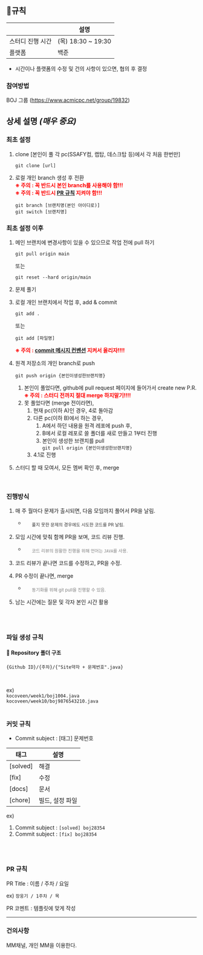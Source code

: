 ## 📜규칙

|  | 설명 |
| --- | --- |
| 스터디 진행 시간 | (목) 18:30 ~ 19:30 |
| 플랫폼 | 백준 |

* 시간이나 플랫폼의 수정 및 건의 사항이 있으면, 협의 후 결정


### 참여방법

BOJ 그룹 (https://www.acmicpc.net/group/19832)

## 상세 설명 *(매우 중요)*
### 최초 설정
1. clone [본인이 풀 각 pc(SSAFY컴, 랩탑, 데스크탑 등)에서 각 처음 한번만]
   ```
   git clone [url]
   ```
2. 로컬 개인 branch 생성 후 전환
<br><span style="color:red"><strong> ※ 주의 : 꼭 반드시 본인 branch를 사용해야 함!!!</strong></span>
<br><span style="color:red"><strong> ※ 주의 : 꼭 반드시 [PR 규칙](#pullrequest) 지켜야 함!!!</strong></span><br>
    ```
    git branch [브랜치명(본인 아이디로)]
    git switch [브랜치명]
    ```

### 최초 설정 이후
1. 메인 브랜치에 변경사항이 있을 수 있으므로 작업 전에 pull 하기
   ```
   git pull origin main
   ```
   또는<br>
   
   ```
   git reset --hard origin/main
   ```
  
2. 문제 풀기
3. 로컬 개인 브랜치에서 작업 후, add & commit
   ```
   git add .
   ```
   또는<br/>
   ```
   git add [파일명]
   ```
   <span style="color:red"><strong> ※ 주의 : [commit 메시지 컨벤션](#commit) 지켜서 올리자!!!!</strong></span><br>
4. 원격 저장소의 개인 branch로 push  
    ```
    git push origin {본인이생성한브랜치명}
    ```
    1. 본인이 풀었다면,  github에 pull request 페이지에 들어가서 create new P.R.
    <br><span style="color:red"><strong> ※ 주의 : 스터디 전까지 절대 merge 하지말기!!!!</strong></span><br>
    2. 못 풀었다면 (merge 전이라면),
        1. 현재 pc(이하 A)인 경우, 4로 돌아감
        2. 다른 pc(이하 B)에서 하는 경우,
            1. A에서 하던 내용을 원격 레포에 push 후,
            2. B에서 로컬 레포로 쓸 폴더를 새로 만들고 1부터 진행
            3. 본인이 생성한 브랜치를 pull
            <br>`git pull origin {본인이생성한브랜치명}`
        3. 4.1로 진행

5. 스터디 할 때 모여서, 모든 멤버 확인 후, merge

<br>

### 진행방식

1. 매 주 월마다 문제가 출시되면, 다음 모임까지 풀어서 PR을 날림.

    -   <sub style="color: rgba(0, 0, 0, 0.8); margin-left: 20px;"> 풀지 못한 문제의 경우에도 시도한 코드를 PR 날림.</sub>


2. 모임 시간에 맞춰 함께 PR을 보며, 코드 리뷰 진행.
    -   <sub style="color: #808080; margin-left: 20px;"> 코드 리뷰의 원활한 진행을 위해 언어는 `JAVA`를 사용.</sub>

3. 코드 리뷰가 끝나면 코드를 수정하고, PR을 수정.
4. PR 수정이 끝나면, merge
    -   <sub style="color: #808080; margin-left: 20px;"> 동기화를 위해 git pull을 진행할 수 있음.</sub>

5. 남는 시간에는 질문 및 각자 본인 시간 활용

<br><br>

### 파일 생성 규칙

#### 📁 Repository 폴더 구조
```
{Github ID}/{주차}/{"Site약자 + 문제번호".java}
```

<br>

ex) <br>
`kocoveen/week1/boj1004.java` <br>
`kocoveen/week10/boj9876543210.java` <br>
<br>

### 커밋 규칙 <a id="commit"></a>

- Commit subject : [태그] 문제번호

| 태그 | 설명 |
| --- | --- |
| [solved] | 해결 |
| [fix] | 수정 |
| [docs] | 문서 |
| [chore] | 빌드, 설정 파일 |

ex)

1. Commit subject : `[solved] boj28354`
2. Commit subject : `[fix] boj28354` 

<br><br>

### PR 규칙 <a id="pullrequest"></a>

PR Title : 이름 / 주차 / 요일

ex)  `장웅기 / 1주차 / 목`

PR 코멘트 : 템플릿에 맞게 작성

---

### 건의사항

MM채널, 개인 MM을 이용한다.
